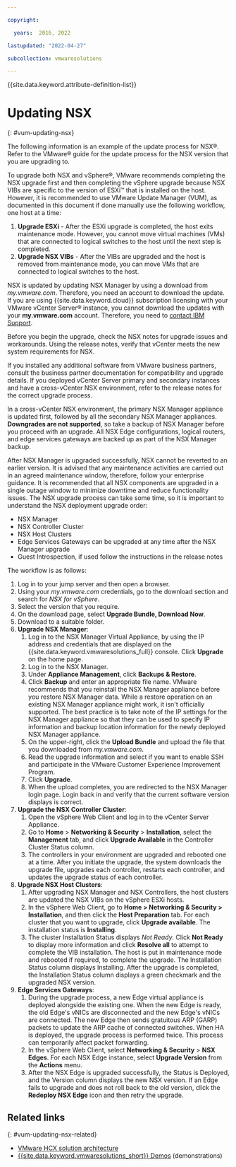 ```yaml
---

copyright:

  years:  2016, 2022

lastupdated: "2022-04-27"

subcollection: vmwaresolutions

---
```


{{site.data.keyword.attribute-definition-list}}

# Updating NSX
{: #vum-updating-nsx}

The following information is an example of the update process for NSX®. Refer to the VMware® guide for the update process for the NSX version that you are upgrading to.

To upgrade both NSX and vSphere®, VMware recommends completing the NSX upgrade first and then completing the vSphere upgrade because NSX VIBs are specific to the version of ESXi™ that is installed on the host. However, it is recommended to use VMware Update Manager (VUM), as documented in this document if done manually use the following workflow, one host at a time:

1. **Upgrade ESXi** - After the ESXi upgrade is completed, the host exits maintenance mode. However, you cannot move virtual machines (VMs) that are connected to logical switches to the host until the next step is completed.
2. **Upgrade NSX VIBs** - After the VIBs are upgraded and the host is removed from maintenance mode, you can move VMs that are connected to logical switches to the host.

NSX is updated by updating NSX Manager by using a download from _my.vmware.com_. Therefore, you need an account to download the update. If you are using {{site.data.keyword.cloud}} subscription licensing with your VMware vCenter Server® instance, you cannot download the updates with your **my.vmware.com** account. Therefore, you need to [contact IBM Support](/docs/vmwaresolutions?topic=vmwaresolutions-trbl_support).

Before you begin the upgrade, check the NSX notes for upgrade issues and workarounds. Using the release notes, verify that vCenter meets the new system requirements for NSX.

If you installed any additional software from VMware business partners, consult the business partner documentation for compatibility and upgrade details. If you deployed vCenter Server primary and secondary instances and have a cross-vCenter NSX environment, refer to the release notes for the correct upgrade process.

In a cross-vCenter NSX environment, the primary NSX Manager appliance is updated first, followed by all the secondary NSX Manager appliances.
**Downgrades are not supported**, so take a backup of NSX Manager before you proceed with an upgrade. All NSX Edge configurations, logical routers, and edge services gateways are backed up as part of the NSX Manager backup.

After NSX Manager is upgraded successfully, NSX cannot be reverted to an earlier version. It is advised that any maintenance activities are carried out in an agreed maintenance window, therefore, follow your enterprise guidance. It is recommended that all NSX components are upgraded in a single outage window to minimize downtime and reduce functionality issues. The NSX upgrade process can take some time, so it is important to understand the NSX deployment upgrade order:
* NSX Manager
* NSX Controller Cluster
* NSX Host Clusters
* Edge Services Gateways can be upgraded at any time after the NSX Manager upgrade
* Guest Introspection, if used follow the instructions in the release notes

The workflow is as follows:
1. Log in to your jump server and then open a browser.
2. Using your _my.vmware.com_ credentials, go to the download section and search for _NSX for vSphere_.
3. Select the version that you require.
4. On the download page, select **Upgrade Bundle, Download Now**.
5. Download to a suitable folder.
6. **Upgrade NSX Manager**:
   1. Log in to the NSX Manager Virtual Appliance, by using the IP address and credentials that are displayed on the {{site.data.keyword.vmwaresolutions_full}} console. Click **Upgrade** on the home page.
   2. Log in to the NSX Manager.
   3. Under **Appliance Management**, click **Backups & Restore**.
   4. Click **Backup** and enter an appropriate file name. VMware recommends that you reinstall the NSX Manager appliance before you restore NSX Manager data. While a restore operation on an existing NSX Manager appliance might work, it isn't officially supported. The best practice is to take note of the IP settings for the NSX Manager appliance so that they can be used to specify IP information and backup location information for the newly deployed NSX Manager appliance.
   5. On the upper-right, click the **Upload Bundle** and upload the file that you downloaded from _my.vmware.com_.
   6. Read the upgrade information and select if you want to enable SSH and participate in the VMware Customer Experience Improvement Program.
   7. Click **Upgrade**.
   8. When the upload completes, you are redirected to the NSX Manager login page. Login back in and verify that the current software version displays is correct.
7. **Upgrade the NSX Controller Cluster**:
   1. Open the vSphere Web Client and log in to the vCenter Server Appliance.
   2. Go to **Home** > **Networking & Security** > **Installation**, select the **Management** tab, and click **Upgrade Available** in the Controller Cluster Status column.
   3. The controllers in your environment are upgraded and rebooted one at a time. After you initiate the upgrade, the system downloads the upgrade file, upgrades each controller, restarts each controller, and updates the upgrade status of each controller.
8. **Upgrade NSX Host Clusters**:
   1. After upgrading NSX Manager and NSX Controllers, the host clusters are updated the NSX VIBs on the vSphere ESXi hosts.
   2. In the vSphere Web Client, go to **Home > Networking & Security > Installation**, and then click the **Host Preparation** tab. For each cluster that you want to upgrade, click **Upgrade available**. The installation status is **Installing**.
   3. The cluster Installation Status displays _Not Ready_. Click **Not Ready** to display more information and click **Resolve all** to attempt to complete the VIB installation. The host is put in maintenance mode and rebooted if required, to complete the upgrade. The Installation Status column displays Installing. After the upgrade is completed, the Installation Status column displays a green checkmark and the upgraded NSX version.
9. **Edge Services Gateways**:
   1. During the upgrade process, a new Edge virtual appliance is deployed alongside the existing one. When the new Edge is ready, the old Edge's vNICs are disconnected and the new Edge's vNICs are connected. The new Edge then sends gratuitous ARP (GARP) packets to update the ARP cache of connected switches. When HA is deployed, the upgrade process is performed twice. This process can temporarily affect packet forwarding.
   2. In the vSphere Web Client, select **Networking & Security** > **NSX Edges**. For each NSX Edge instance, select **Upgrade Version** from the **Actions** menu.
   3. After the NSX Edge is upgraded successfully, the Status is Deployed, and the Version column displays the new NSX version. If an Edge fails to upgrade and does not roll back to the old version, click the **Redeploy NSX Edge** icon and then retry the upgrade.

## Related links
{: #vum-updating-nsx-related}

* [VMware HCX solution architecture](/docs/vmwaresolutions?topic=vmwaresolutions-hcx-archi-intro#hcx-archi-intro)
* [{{site.data.keyword.vmwaresolutions_short}} Demos](https://www.ibm.com/demos/collection/IBM-Cloud-for-VMware-Solutions/) (demonstrations)
